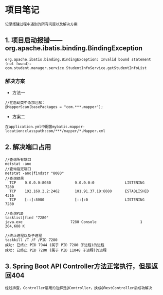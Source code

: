 # 项目笔记
    记录搭建过程中遇到的所有问题以及解决方案
## 1. 项目启动报错——org.apache.ibatis.binding.BindingException
    org.apache.ibatis.binding.BindingException: Invalid bound statement (not found): com.student.manager.service.StudentInfoService.getStudentInfoList
### 解决方案
- 方法一
```
//在启动类中添加注解：
@MapperScan(basePackages = "com.***.mapper");
```
- 方案二
```
在application.yml中配置mybatis.mapper-location:classpath:com/***/mapper/*.Mapper.xml
```
## 2. 解决端口占用
```shell script
//查询所有端口
netstat -ano
//查询指定端口
netstat -ano|findstr "8080"
//查询结果
  TCP    0.0.0.0:8080           0.0.0.0:0              LISTENING       7280
  TCP    192.168.2.2:2462       101.91.37.18:8080      ESTABLISHED     4316
  TCP    [::]:8080              [::]:0                 LISTENING       7280

//查询PID
tasklist|find "7280"
java.exe                      7280 Console                    1    204,688 K

//终止进程以及子进程
taskkill /T /F /PID 7280
成功: 已终止 PID 7944 (属于 PID 7280 子进程)的进程
成功: 已终止 PID 7280 (属于 PID 11048 子进程)的进程
```    
## 3. Spring Boot API Controller方法正常执行，但是返回404
```
经过排查，Controller层用的注解是@Controller，换成@RestController后成功解决
```
